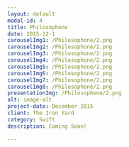 ```yaml
---
layout: default
modal-id: 4
title: Philosophone
date: 2015-12-1
carouselImg1: /Philosophone/2.png
carouselImg2: /Philosophone/2.png
carouselImg3: /Philosophone/2.png
carouselImg4: /Philosophone/2.png
carouselImg5: /Philosophone/2.png
carouselImg6: /Philosophone/2.png
carouselImg7: /Philosophone/2.png
carouselImg8: /Philosophone/2.png
presentationImg: /Philosophone/2.png
alt: image-alt
project-date: December 2015
client: The Iron Yard
category: Swift
description: Coming Soon!

---
```


